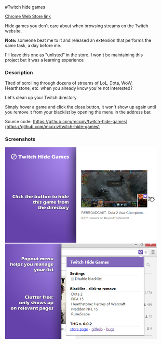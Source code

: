 #Twitch hide games

[Chrome Web Store link](https://chrome.google.com/webstore/detail/twitch-hide-games/habgpamphmkadppfkmocmlolkdoacdda)

Hide games you don't care about when browsing streams on the Twitch website.

**Note:** someone beat me to it and released an extension that performs the same task, a day before me.

I'll leave this one as "unlisted" in the store. I won't be maintaining this project but it was a learning experience

### Description

Tired of scrolling through dozens of streams of LoL, Dota, WoW, Hearthstone, etc. when you already know you're not interested?

Let's clean up your Twitch directory.

Simply hover a game and click the close button, it won't show up again until you remove it from your blacklist by opening the menu in the address bar.

Source code: [https://github.com/mccxiv/twitch-hide-games](https://github.com/mccxiv/twitch-hide-games)

### Screenshots
![](/webstore/screenshot_1.png?raw=true)
![](/webstore/screenshot_2.png?raw=true)
